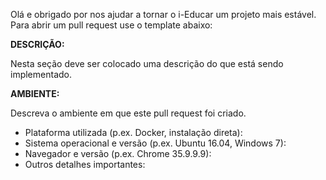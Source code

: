Olá e obrigado por nos ajudar a tornar o i-Educar um projeto mais estável. Para abrir um pull request use o template abaixo:

**DESCRIÇÃO:**

Nesta seção deve ser colocado uma descrição do que está sendo implementado.

**AMBIENTE:**

Descreva o ambiente em que este pull request foi criado.

- Plataforma utilizada (p.ex. Docker, instalação direta):
- Sistema operacional e versão (p.ex. Ubuntu 16.04, Windows 7):
- Navegador e versão (p.ex. Chrome 35.9.9.9):
- Outros detalhes importantes:
